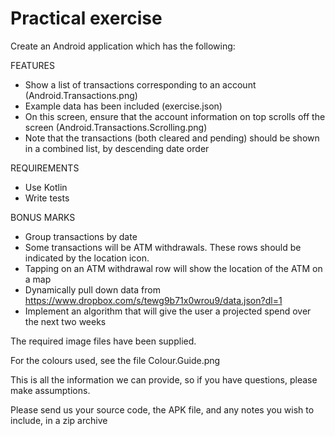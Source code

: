 # Practical exercise

Create an Android application which has the following:


FEATURES
* Show a list of transactions corresponding to an account (Android.Transactions.png)
* Example data has been included (exercise.json)
* On this screen, ensure that the account information on top scrolls off the screen (Android.Transactions.Scrolling.png)
* Note that the transactions (both cleared and pending) should be shown in a combined list, by descending date order


REQUIREMENTS
* Use Kotlin
* Write tests


BONUS MARKS
* Group transactions by date
* Some transactions will be ATM withdrawals. These rows should be indicated by the location icon.
* Tapping on an ATM withdrawal row will show the location of the ATM on a map
* Dynamically pull down data from https://www.dropbox.com/s/tewg9b71x0wrou9/data.json?dl=1
* Implement an algorithm that will give the user a projected spend over the next two weeks


The required image files have been supplied.

For the colours used, see the file Colour.Guide.png

This is all the information we can provide, so if you have questions, please make assumptions.

Please send us your source code, the APK file, and any notes you wish to include, in a zip archive

